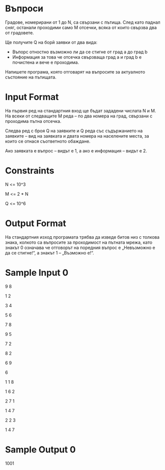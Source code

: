 # Въпроси

Градове, номерирани от 1 до N, са свързани с пътища. След като паднал сняг, останали проходими само M отсечки, всяка от които свързва два от градовете.

Ще получите Q на борй заявки от два вида:
- Въпорс отностно възможно ли да се стигне от град a до град b
- Информация за това че отсечка свързваща град a и град b е почистена и вече е проходима.

Напишете програма, която отговарят на въпросите за актуалното състояние на пътищата.

# Input Format 

На първия ред на стандартния вход ще бъдат зададени числата N и M. На всеки от следващите M реда – по два номера на град, свързани с проходима пътна отсечка.

Следва ред с броя Q на заявките и Q реда със съдържанието на заявките – вид на заявката и двата номера на населените места, за които се отнася съответното обаждане.

Ако заявката е въпрос – видът е 1, а ако е информация – видът е 2.

# Constraints 

N <= 10^3

M <= 2 * N

Q <= 10^6

# Output Format 
На стандартния изход програмата трябва да изведе битов низ с толкова знака, колкото са въпросите за проходимост на пътната мрежа, като знакът 0 означава че отговорът на поредния въпрос е „Невъзможно е да се стигне!“, а знакът 1 – „Възможно е!“.

# Sample Input 0
9 8

1 2

3 4

5 6

7 8

9 5

7 2

8 2

6 9

6

1 1 8

1 6 2

2 7 1

1 4 7

2 2 3

1 4 7

# Sample Output 0
1001
